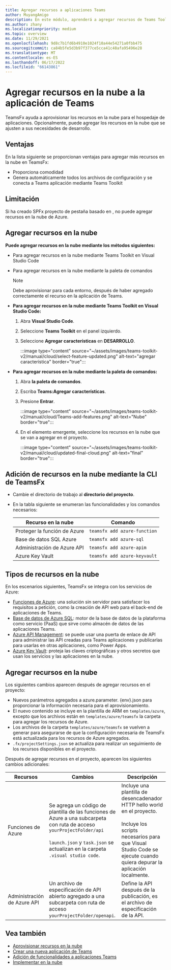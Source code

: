 ```yaml
---
title: Agregar recursos a aplicaciones Teams
author: MuyangAmigo
description: En este módulo, aprenderá a agregar recursos de Teams Toolkit, ventajas, limitaciones y funcionalidades.
ms.author: zhany
ms.localizationpriority: medium
ms.topic: overview
ms.date: 11/29/2021
ms.openlocfilehash: 9d8c7b1fd6b4910e1024f10a44e54271a0fbb475
ms.sourcegitcommit: ca84b5fe5d3b97f377ce5cca41c48afa95496e28
ms.translationtype: MT
ms.contentlocale: es-ES
ms.lasthandoff: 06/17/2022
ms.locfileid: "66143861"
---
```

# <a name="add-cloud-resources-to-teams-app"></a>Agregar recursos en la nube a la aplicación de Teams

TeamsFx ayuda a aprovisionar los recursos en la nube para el hospedaje de aplicaciones. Opcionalmente, puede agregar los recursos en la nube que se ajusten a sus necesidades de desarrollo.

## <a name="advantages"></a>Ventajas

En la lista siguiente se proporcionan ventajas para agregar más recursos en la nube en TeamsFx:

* Proporciona comodidad
* Genera automáticamente todos los archivos de configuración y se conecta a Teams aplicación mediante Teams Toolkit

## <a name="limitation"></a>Limitación

Si ha creado SPFx proyecto de pestaña basado en , no puede agregar recursos en la nube de Azure.

## <a name="add-cloud-resources"></a>Agregar recursos en la nube

**Puede agregar recursos en la nube mediante los métodos siguientes:**

* Para agregar recursos en la nube mediante Teams Toolkit en Visual Studio Code
* Para agregar recursos en la nube mediante la paleta de comandos

  > [!NOTE]
  > Debe aprovisionar para cada entorno, después de haber agregado correctamente el recurso en la aplicación de Teams.
  
* **Para agregar recursos en la nube mediante Teams Toolkit en Visual Studio Code:**

   1. Abra **Visual Studio Code**.
   1. Seleccione **Teams Toolkit** en el panel izquierdo.
   1. Seleccione **Agregar características** en **DESARROLLO**.

        :::image type="content" source="~/assets/images/teams-toolkit-v2/manual/cloud/select-feature-updated.png" alt-text="agregar característica" border="true":::

* **Para agregar recursos en la nube mediante la paleta de comandos:**

   1. Abra **la paleta de comandos**.
   1. Escriba **Teams:Agregar características**.
   1. Presione **Entrar**.

        :::image type="content" source="~/assets/images/teams-toolkit-v2/manual/cloud/Teams-add-features.png" alt-text="Nube" border="true":::

   1. En el elemento emergente, seleccione los recursos en la nube que se van a agregar en el proyecto.

        :::image type="content" source="~/assets/images/teams-toolkit-v2/manual/cloud/updated-final-cloud.png" alt-text="final" border="true":::

## <a name="add-cloud-resources-using-teamsfx-cli"></a>Adición de recursos en la nube mediante la CLI de TeamsFx

* Cambie el directorio de trabajo al **directorio del proyecto**.
* En la tabla siguiente se enumeran las funcionalidades y los comandos necesarios:

  |Recurso en la nube|Comando|
  |---------------|----------|
  | Proteger la función de Azure|`teamsfx add azure-function`|
  | Base de datos SQL Azure|`teamsfx add azure-sql`|
  | Administración de Azure API|`teamsfx add azure-apim`|
  | Azure Key Vault|`teamsfx add azure-keyvault`|

## <a name="types-of-cloud-resources"></a>Tipos de recursos en la nube

En los escenarios siguientes, TeamsFx se integra con los servicios de Azure:

- [Funciones de Azure](/azure/azure-functions/functions-overview): una solución sin servidor para satisfacer los requisitos a petición, como la creación de API web para el back-end de aplicaciones de Teams.
- [Base de datos de Azure SQL](/azure/azure-sql/database/sql-database-paas-overview): motor de la base de datos de la plataforma como servicio (PaaS) que sirve como almacén de datos de las aplicaciones Teams.
- [Azure API Management](deploy.md): se puede usar una puerta de enlace de API para administrar las API creadas para Teams aplicaciones y publicarlas para usarlas en otras aplicaciones, como Power Apps.
- [Azure Key Vault](/azure/key-vault/general/overview): proteja las claves criptográficas y otros secretos que usan los servicios y las aplicaciones en la nube.

## <a name="add-cloud-resources"></a>Agregar recursos en la nube

Los siguientes cambios aparecen después de agregar recursos en el proyecto:

- Nuevos parámetros agregados a azure.parameter. {env}.json para proporcionar la información necesaria para el aprovisionamiento.
- El nuevo contenido se incluye en la plantilla de ARM en `templates/azure`, excepto que los archivos están en `templates/azure/teamsfx` la carpeta para agregar los recursos de Azure.
- Los archivos de la carpeta `templates/azure/teamsfx` se vuelven a generar para asegurarse de que la configuración necesaria de TeamsFx está actualizada para los recursos de Azure agregados.
- `.fx/projectSettings.json` se actualiza para realizar un seguimiento de los recursos disponibles en el proyecto.

Después de agregar recursos en el proyecto, aparecen los siguientes cambios adicionales:

|Recursos|Cambios|Descripción|
|---------------|---------------|-----------------------------|
|Funciones de Azure|Se agrega un código de plantilla de las funciones de Azure a una subcarpeta con ruta de acceso `yourProjectFolder/api`</br></br>`launch.json` y `task.json` se actualizan en la carpeta `.visual studio code`.| Incluye una plantilla de desencadenador HTTP hello world en el proyecto.</br></br> Incluye los scripts necesarios para que Visual Studio Code se ejecute cuando quiera depurar la aplicación localmente.|
|Administración de Azure API|Un archivo de especificación de API abierto agregado a una subcarpeta con ruta de acceso `yourProjectFolder/openapi`.|Define la API después de la publicación, es el archivo de especificación de la API.|

## <a name="see-also"></a>Vea también

* [Aprovisionar recursos en la nube](provision.md)
* [Crear una nueva aplicación de Teams](create-new-project.md)
* [Adición de funcionalidades a aplicaciones Teams](add-capability.md)
* [Implementar en la nube](deploy.md)